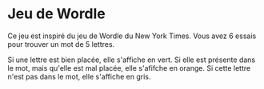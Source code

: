 # Jeu de Wordle

Ce jeu est inspiré du jeu de Wordle du New York Times.
Vous avez 6 essais pour trouver un mot de 5 lettres.

Si une lettre est bien placée, elle s'affiche en vert.
Si elle est présente dans le mot, mais qu'elle est mal placée, elle s'afifche en orange.
Si cette lettre n'est pas dans le mot, elle s'affiche en gris.
